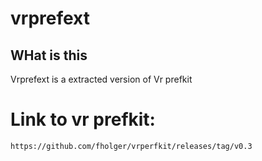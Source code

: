 # vrprefext

## WHat is this
Vrprefext is a extracted version of Vr prefkit
# Link to vr prefkit:
```
https://github.com/fholger/vrperfkit/releases/tag/v0.3
```
